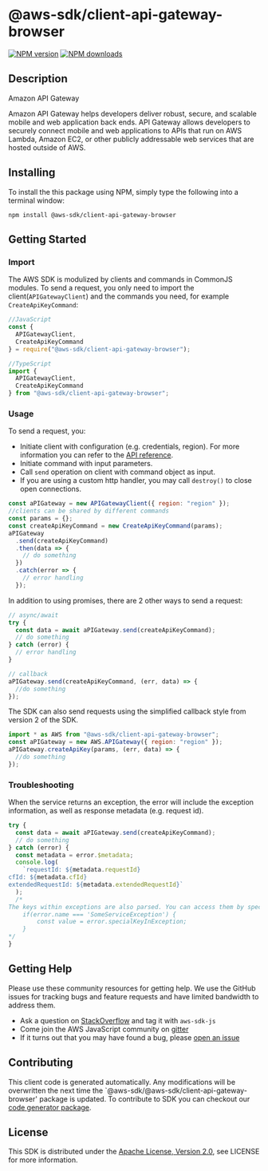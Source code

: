 # @aws-sdk/client-api-gateway-browser

[![NPM version](https://img.shields.io/npm/v/@aws-sdk/client-api-gateway-browser/preview.svg)](https://www.npmjs.com/package/@aws-sdk/client-api-gateway-browser)
[![NPM downloads](https://img.shields.io/npm/dm/@aws-sdk/client-api-gateway-browser.svg)](https://www.npmjs.com/package/@aws-sdk/client-api-gateway-browser)

## Description

<fullname>Amazon API Gateway</fullname> <p>Amazon API Gateway helps developers deliver robust, secure, and scalable mobile and web application back ends. API Gateway allows developers to securely connect mobile and web applications to APIs that run on AWS Lambda, Amazon EC2, or other publicly addressable web services that are hosted outside of AWS.</p>

## Installing

To install the this package using NPM, simply type the following into a terminal window:

```
npm install @aws-sdk/client-api-gateway-browser
```

## Getting Started

### Import

The AWS SDK is modulized by clients and commands in CommonJS modules. To send a request, you only need to import the client(`APIGatewayClient`) and the commands you need, for example `CreateApiKeyCommand`:

```javascript
//JavaScript
const {
  APIGatewayClient,
  CreateApiKeyCommand
} = require("@aws-sdk/client-api-gateway-browser");
```

```javascript
//TypeScript
import {
  APIGatewayClient,
  CreateApiKeyCommand
} from "@aws-sdk/client-api-gateway-browser";
```

### Usage

To send a request, you:

- Initiate client with configuration (e.g. credentials, region). For more information you can refer to the [API reference][].
- Initiate command with input parameters.
- Call `send` operation on client with command object as input.
- If you are using a custom http handler, you may call `destroy()` to close open connections.

```javascript
const aPIGateway = new APIGatewayClient({ region: "region" });
//clients can be shared by different commands
const params = {};
const createApiKeyCommand = new CreateApiKeyCommand(params);
aPIGateway
  .send(createApiKeyCommand)
  .then(data => {
    // do something
  })
  .catch(error => {
    // error handling
  });
```

In addition to using promises, there are 2 other ways to send a request:

```javascript
// async/await
try {
  const data = await aPIGateway.send(createApiKeyCommand);
  // do something
} catch (error) {
  // error handling
}
```

```javascript
// callback
aPIGateway.send(createApiKeyCommand, (err, data) => {
  //do something
});
```

The SDK can also send requests using the simplified callback style from version 2 of the SDK.

```javascript
import * as AWS from "@aws-sdk/client-api-gateway-browser";
const aPIGateway = new AWS.APIGateway({ region: "region" });
aPIGateway.createApiKey(params, (err, data) => {
  //do something
});
```

### Troubleshooting

When the service returns an exception, the error will include the exception information, as well as response metadata (e.g. request id).

```javascript
try {
  const data = await aPIGateway.send(createApiKeyCommand);
  // do something
} catch (error) {
  const metadata = error.$metadata;
  console.log(
    `requestId: ${metadata.requestId}
cfId: ${metadata.cfId}
extendedRequestId: ${metadata.extendedRequestId}`
  );
  /*
The keys within exceptions are also parsed. You can access them by specifying exception names:
    if(error.name === 'SomeServiceException') {
        const value = error.specialKeyInException;
    }
*/
}
```

## Getting Help

Please use these community resources for getting help. We use the GitHub issues for tracking bugs and feature requests and have limited bandwidth to address them.

- Ask a question on [StackOverflow](https://stackoverflow.com/questions/tagged/aws-sdk-js) and tag it with `aws-sdk-js`
- Come join the AWS JavaScript community on [gitter](https://gitter.im/aws/aws-sdk-js-v3)
- If it turns out that you may have found a bug, please [open an issue](https://github.com/aws/aws-sdk-js-v3/issues)

## Contributing

This client code is generated automatically. Any modifications will be overwritten the next time the `@aws-sdk/@aws-sdk/client-api-gateway-browser' package is updated. To contribute to SDK you can checkout our [code generator package][].

## License

This SDK is distributed under the
[Apache License, Version 2.0](http://www.apache.org/licenses/LICENSE-2.0),
see LICENSE for more information.

[code generator package]: https://github.com/aws/aws-sdk-js-v3/tree/master/packages/service-types-generator
[api reference]: https://docs.aws.amazon.com/AWSJavaScriptSDK/latest/
